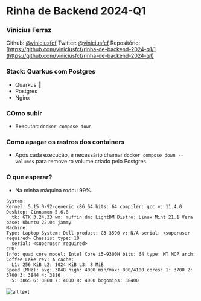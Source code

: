 # Rinha de Backend 2024-Q1

### Vinicius Ferraz

Github: [@viniciusfcf](https://github.com/viniciusfcf)
Twitter: [@viniciusfcf](https://twitter.com/viniciusfcf)
Repositório: [https://github.com/viniciusfcf/rinha-de-backend-2024-q1/](https://github.com/viniciusfcf/rinha-de-backend-2024-q1)


### Stack: Quarkus com Postgres
- Quarkus 🚀
- Postgres
- Nginx

### COmo subir
- Executar: `docker compose down`

### Como apagar os rastros dos containers
- Após cada execução, é necessário chamar `docker compose down --volumes` para remove ro volume criado pelo Postgres

### O que esperar?
 - Na minha máquina rodou 99%. 
  ```
  System:
  Kernel: 5.15.0-92-generic x86_64 bits: 64 compiler: gcc v: 11.4.0 Desktop: Cinnamon 5.6.8
    tk: GTK 3.24.33 wm: muffin dm: LightDM Distro: Linux Mint 21.1 Vera base: Ubuntu 22.04 jammy
Machine:
  Type: Laptop System: Dell product: G3 3590 v: N/A serial: <superuser required> Chassis: type: 10
    serial: <superuser required>
CPU:
  Info: quad core model: Intel Core i5-9300H bits: 64 type: MT MCP arch: Coffee Lake rev: A cache:
    L1: 256 KiB L2: 1024 KiB L3: 8 MiB
  Speed (MHz): avg: 3848 high: 4000 min/max: 800/4100 cores: 1: 3700 2: 3700 3: 3844 4: 3816
    5: 3865 6: 3860 7: 4000 8: 4000 bogomips: 38400

  ```
  ![alt text](image.png)